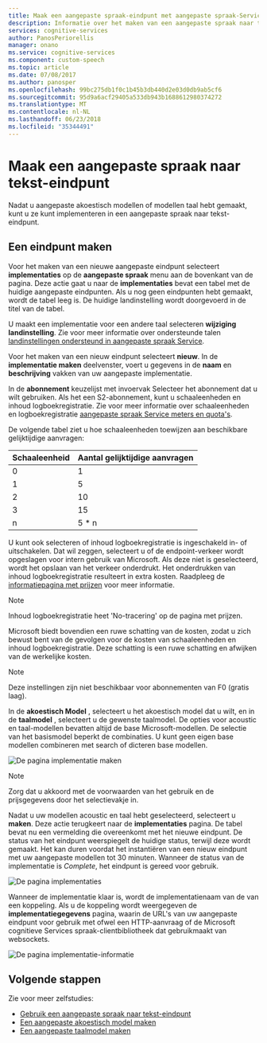 ```yaml
---
title: Maak een aangepaste spraak-eindpunt met aangepaste spraak-Service op Azure | Microsoft Docs
description: Informatie over het maken van een aangepaste spraak naar tekst-eindpunt met de aangepaste spraak-Service in cognitieve Services.
services: cognitive-services
author: PanosPeriorellis
manager: onano
ms.service: cognitive-services
ms.component: custom-speech
ms.topic: article
ms.date: 07/08/2017
ms.author: panosper
ms.openlocfilehash: 99bc275db1f0c1b45b3db440d2e03d0db9ab5cf6
ms.sourcegitcommit: 95d9a6acf29405a533db943b1688612980374272
ms.translationtype: MT
ms.contentlocale: nl-NL
ms.lasthandoff: 06/23/2018
ms.locfileid: "35344491"
---
```

# <a name="create-a-custom-speech-to-text-endpoint"></a>Maak een aangepaste spraak naar tekst-eindpunt
Nadat u aangepaste akoestisch modellen of modellen taal hebt gemaakt, kunt u ze kunt implementeren in een aangepaste spraak naar tekst-eindpunt. 

## <a name="create-an-endpoint"></a>Een eindpunt maken
Voor het maken van een nieuwe aangepaste eindpunt selecteert **implementaties** op de **aangepaste spraak** menu aan de bovenkant van de pagina. Deze actie gaat u naar de **implementaties** bevat een tabel met de huidige aangepaste eindpunten. Als u nog geen eindpunten hebt gemaakt, wordt de tabel leeg is. De huidige landinstelling wordt doorgevoerd in de titel van de tabel. 

U maakt een implementatie voor een andere taal selecteren **wijziging landinstelling**. Zie voor meer informatie over ondersteunde talen [landinstellingen ondersteund in aangepaste spraak Service](cognitive-services-custom-speech-change-locale.md).

Voor het maken van een nieuw eindpunt selecteert **nieuw**. In de **implementatie maken** deelvenster, voert u gegevens in de **naam** en **beschrijving** vakken van uw aangepaste implementatie.

In de **abonnement** keuzelijst met invoervak Selecteer het abonnement dat u wilt gebruiken. Als het een S2-abonnement, kunt u schaaleenheden en inhoud logboekregistratie. Zie voor meer informatie over schaaleenheden en logboekregistratie [aangepaste spraak Service meters en quota's](../cognitive-services-custom-speech-meters.md).

De volgende tabel ziet u hoe schaaleenheden toewijzen aan beschikbare gelijktijdige aanvragen:

| Schaaleenheid | Aantal gelijktijdige aanvragen |
| ------ | ----- |
| 0 | 1 |
| 1 | 5 |
| 2 | 10 |
| 3 | 15 |
| n | 5 * n |

U kunt ook selecteren of inhoud logboekregistratie is ingeschakeld in- of uitschakelen. Dat wil zeggen, selecteert u of de endpoint-verkeer wordt opgeslagen voor intern gebruik van Microsoft. Als deze niet is geselecteerd, wordt het opslaan van het verkeer onderdrukt. Het onderdrukken van inhoud logboekregistratie resulteert in extra kosten. Raadpleeg de [informatiepagina met prijzen](https://azure.microsoft.com/pricing/details/cognitive-services/custom-speech-service/) voor meer informatie.

> [!NOTE]
> Inhoud logboekregistratie heet 'No-tracering' op de pagina met prijzen.
>


Microsoft biedt bovendien een ruwe schatting van de kosten, zodat u zich bewust bent van de gevolgen voor de kosten van schaaleenheden en inhoud logboekregistratie. Deze schatting is een ruwe schatting en afwijken van de werkelijke kosten.

> [!NOTE]
> Deze instellingen zijn niet beschikbaar voor abonnementen van F0 (gratis laag).
>

In de **akoestisch Model** , selecteert u het akoestisch model dat u wilt, en in de **taalmodel** , selecteert u de gewenste taalmodel. De opties voor acoustic en taal-modellen bevatten altijd de base Microsoft-modellen. De selectie van het basismodel beperkt de combinaties. U kunt geen eigen base modellen combineren met search of dicteren base modellen.

![De pagina implementatie maken](../../../media/cognitive-services/custom-speech-service/custom-speech-deployment-create2.png)

> [!NOTE]
> Zorg dat u akkoord met de voorwaarden van het gebruik en de prijsgegevens door het selectievakje in.
>

Nadat u uw modellen acoustic en taal hebt geselecteerd, selecteert u **maken**. Deze actie terugkeert naar de **implementaties** pagina. De tabel bevat nu een vermelding die overeenkomt met het nieuwe eindpunt. De status van het eindpunt weerspiegelt de huidige status, terwijl deze wordt gemaakt. Het kan duren voordat het instantiëren van een nieuw eindpunt met uw aangepaste modellen tot 30 minuten. Wanneer de status van de implementatie is *Complete*, het eindpunt is gereed voor gebruik.

![De pagina implementaties](../../../media/cognitive-services/custom-speech-service/custom-speech-deployment-ready.png)

Wanneer de implementatie klaar is, wordt de implementatienaam van de van een koppeling. Als u de koppeling wordt weergegeven de **implementatiegegevens** pagina, waarin de URL's van uw aangepaste eindpunt voor gebruik met ofwel een HTTP-aanvraag of de Microsoft cognitieve Services spraak-clientbibliotheek dat gebruikmaakt van websockets.

![De pagina implementatie-informatie](../../../media/cognitive-services/custom-speech-service/custom-speech-deployment-info2.png)

## <a name="next-steps"></a>Volgende stappen

Zie voor meer zelfstudies:
* [Gebruik een aangepaste spraak naar tekst-eindpunt](cognitive-services-custom-speech-use-endpoint.md)
* [Een aangepaste akoestisch model maken](cognitive-services-custom-speech-create-acoustic-model.md)
* [Een aangepaste taalmodel maken](cognitive-services-custom-speech-create-language-model.md)
